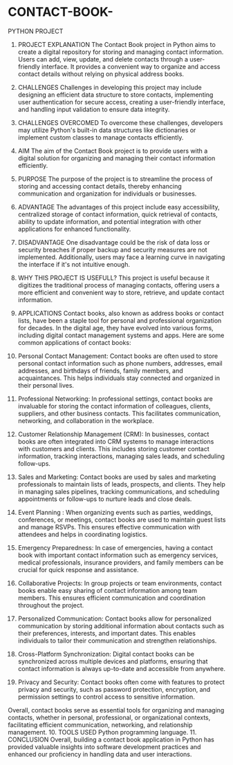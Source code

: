 # CONTACT-BOOK-
PYTHON PROJECT 
1.	PROJECT EXPLANATION
The Contact Book project in Python aims to create a digital repository for storing and managing contact information. Users can add, view, update, and delete contacts through a user-friendly interface. It provides a convenient way to organize and access contact details without relying on physical address books.
2.	CHALLENGES
Challenges in developing this project may include designing an efficient data structure to store contacts, implementing user authentication for secure access, creating a user-friendly interface, and handling input validation to ensure data integrity.
3.	CHALLENGES OVERCOMED
To overcome these challenges, developers may utilize Python's built-in data structures like dictionaries or implement custom classes to manage contacts efficiently. 
4.	AIM 
The aim of the Contact Book project is to provide users with a digital solution for organizing and managing their contact information efficiently.
5.	PURPOSE 
The purpose of the project is to streamline the process of storing and accessing contact details, thereby enhancing communication and organization for individuals or businesses.
6.	ADVANTAGE
The advantages of this project include easy accessibility, centralized storage of contact information, quick retrieval of contacts, ability to update information, and potential integration with other applications for enhanced functionality.
7.	DISADVANTAGE
One disadvantage could be the risk of data loss or security breaches if proper backup and security measures are not implemented. Additionally, users may face a learning curve in navigating the interface if it's not intuitive enough.
8.	WHY THIS PROJECT IS USEFULL?
This project is useful because it digitizes the traditional process of managing contacts, offering users a more efficient and convenient way to store, retrieve, and update contact information.
9.	APPLICATIONS 
Contact books, also known as address books or contact lists, have been a staple tool for personal and professional organization for decades. In the digital age, they have evolved into various forms, including digital contact management systems and apps. Here are some common applications of contact books:

1. Personal Contact Management: Contact books are often used to store personal contact information such as phone numbers, addresses, email addresses, and birthdays of friends, family members, and acquaintances. This helps individuals stay connected and organized in their personal lives.

2. Professional Networking: In professional settings, contact books are invaluable for storing the contact information of colleagues, clients, suppliers, and other business contacts. This facilitates communication, networking, and collaboration in the workplace.

3. Customer Relationship Management (CRM): In businesses, contact books are often integrated into CRM systems to manage interactions with customers and clients. This includes storing customer contact information, tracking interactions, managing sales leads, and scheduling follow-ups.

4. Sales and Marketing: Contact books are used by sales and marketing professionals to maintain lists of leads, prospects, and clients. They help in managing sales pipelines, tracking communications, and scheduling appointments or follow-ups to nurture leads and close deals.

5. Event Planning : When organizing events such as parties, weddings, conferences, or meetings, contact books are used to maintain guest lists and manage RSVPs. This ensures effective communication with attendees and helps in coordinating logistics.

6. Emergency Preparedness: In case of emergencies, having a contact book with important contact information such as emergency services, medical professionals, insurance providers, and family members can be crucial for quick response and assistance.

7. Collaborative Projects: In group projects or team environments, contact books enable easy sharing of contact information among team members. This ensures efficient communication and coordination throughout the project.

8. Personalized Communication: Contact books allow for personalized communication by storing additional information about contacts such as their preferences, interests, and important dates. This enables individuals to tailor their communication and strengthen relationships.

9. Cross-Platform Synchronization: Digital contact books can be synchronized across multiple devices and platforms, ensuring that contact information is always up-to-date and accessible from anywhere.

10. Privacy and Security: Contact books often come with features to protect privacy and security, such as password protection, encryption, and permission settings to control access to sensitive information.

Overall, contact books serve as essential tools for organizing and managing contacts, whether in personal, professional, or organizational contexts, facilitating efficient communication, networking, and relationship management.
10.	TOOLS USED
Python programming language.
11.	CONCLUSION 
Overall, building a contact book application in Python has provided valuable insights into software development practices and enhanced our proficiency in handling data and user interactions.
